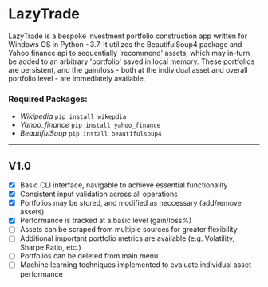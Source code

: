 # LazyTrade

LazyTrade is a bespoke investment portfolio construction app written for Windows OS in Python ~3.7. It utilizes the BeautifulSoup4 package and Yahoo finance api to sequentially 'recommend' assets, which may in-turn be added to an arbitrary 'portfolio' saved in local memory. These portfolios are persistent, and the gain/loss - both at the individual asset and overall portfolio level - are immediately available.

### Required Packages:

- *Wikipedia*   `pip install wikepdia`
- *Yahoo_finance*   `pip install yahoo_finance`
- *BeautifulSoup*   `pip install beautifulsoup4`
---

## V1.0
- [x] Basic CLI interface, navigable to achieve essential functionality
- [x] Consistent input validation across all operations
- [x] Portfolios may be stored, and modified as neccessary (add/remove assets)
- [x] Performance is tracked at a basic level (gain/loss%)
- [ ] Assets can be scraped from multiple sources for greater flexibility 
- [ ] Additional important portfolio metrics are available (e.g. Volatility, Sharpe Ratio, etc.)
- [ ] Portfolios can be deleted from main menu
- [ ] Machine learning techniques implemented to evaluate individual asset performance
